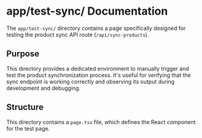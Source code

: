 # app/test-sync/ Documentation

The `app/test-sync/` directory contains a page specifically designed for testing the product sync API route (`/api/sync-products`).

## Purpose

This directory provides a dedicated environment to manually trigger and test the product synchronization process. It's useful for verifying that the sync endpoint is working correctly and observing its output during development and debugging.

## Structure

This directory contains a `page.tsx` file, which defines the React component for the test page.
